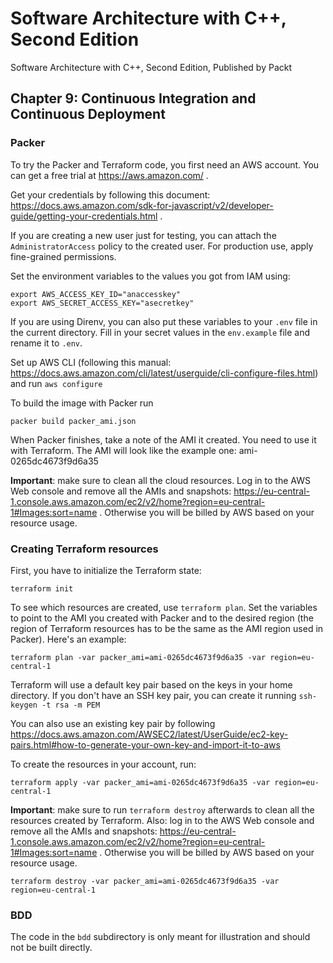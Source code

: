 # Software Architecture with C++, Second Edition

Software Architecture with C++, Second Edition, Published by Packt

## Chapter 9: Continuous Integration and Continuous Deployment

### Packer

To try the Packer and Terraform code, you first need an AWS account. You can get
a free trial at https://aws.amazon.com/ .

Get your credentials by following this document:
https://docs.aws.amazon.com/sdk-for-javascript/v2/developer-guide/getting-your-credentials.html
.

If you are creating a new user just for testing, you can attach the
`AdministratorAccess` policy to the created user. For production use, apply
fine-grained permissions.

Set the environment variables to the values you got from IAM using:

```
export AWS_ACCESS_KEY_ID="anaccesskey"
export AWS_SECRET_ACCESS_KEY="asecretkey"
```

If you are using Direnv, you can also put these variables to your `.env` file in
the current directory. Fill in your secret values in the `env.example` file and
rename it to `.env`.

Set up AWS CLI (following this manual: https://docs.aws.amazon.com/cli/latest/userguide/cli-configure-files.html) and run `aws configure`

To build the image with Packer run

```
packer build packer_ami.json
```

When Packer finishes, take a note of the AMI it created. You need to use it with
Terraform. The AMI will look like the example one: ami-0265dc4673f9d6a35

**Important**: make sure to clean all the
cloud resources. Log in to the AWS Web console and remove
all the AMIs and snapshots:
https://eu-central-1.console.aws.amazon.com/ec2/v2/home?region=eu-central-1#Images:sort=name
. Otherwise you will be billed by AWS based on your resource usage.

### Creating Terraform resources

First, you have to initialize the Terraform state:

```
terraform init
```

To see which resources are created, use `terraform plan`. Set the variables to
point to the AMI you created with Packer and to the desired region (the region
of Terraform resources has to be the same as the AMI region used in Packer).
Here's an example:

```
terraform plan -var packer_ami=ami-0265dc4673f9d6a35 -var region=eu-central-1
```

Terraform will use a default key pair based on the keys in your home directory.
If you don't have an SSH key pair, you can create it running
`ssh-keygen -t rsa -m PEM`

You can also use an existing key pair by following https://docs.aws.amazon.com/AWSEC2/latest/UserGuide/ec2-key-pairs.html#how-to-generate-your-own-key-and-import-it-to-aws

To create the resources in your account, run:

```
terraform apply -var packer_ami=ami-0265dc4673f9d6a35 -var region=eu-central-1
```

**Important**: make sure to run `terraform destroy` afterwards to clean all the
resources created by Terraform. Also: log in to the AWS Web console and remove
all the AMIs and snapshots:
https://eu-central-1.console.aws.amazon.com/ec2/v2/home?region=eu-central-1#Images:sort=name
. Otherwise you will be billed by AWS based on your resource usage.

```
terraform destroy -var packer_ami=ami-0265dc4673f9d6a35 -var region=eu-central-1
```

### BDD

The code in the `bdd` subdirectory is only meant for illustration and should not
be built directly.
